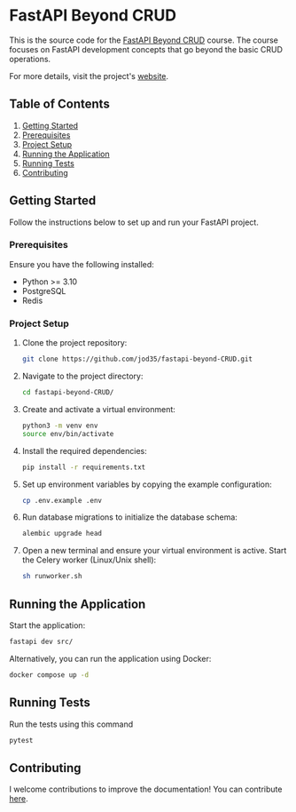 # FastAPI Beyond CRUD 

This is the source code for the [FastAPI Beyond CRUD](https://youtube.com/playlist?list=PLEt8Tae2spYnHy378vMlPH--87cfeh33P&si=rl-08ktaRjcm2aIQ) course. The course focuses on FastAPI development concepts that go beyond the basic CRUD operations.

For more details, visit the project's [website](https://jod35.github.io/fastapi-beyond-crud-docs/site/).

## Table of Contents

1. [Getting Started](#getting-started)
2. [Prerequisites](#prerequisites)
3. [Project Setup](#project-setup)
4. [Running the Application](#running-the-application)
5. [Running Tests](#running-tests)
6. [Contributing](#contributing)

## Getting Started
Follow the instructions below to set up and run your FastAPI project.

### Prerequisites
Ensure you have the following installed:

- Python >= 3.10
- PostgreSQL
- Redis

### Project Setup
1. Clone the project repository:
    ```bash
    git clone https://github.com/jod35/fastapi-beyond-CRUD.git
    ```
   
2. Navigate to the project directory:
    ```bash
    cd fastapi-beyond-CRUD/
    ```

3. Create and activate a virtual environment:
    ```bash
    python3 -m venv env
    source env/bin/activate
    ```

4. Install the required dependencies:
    ```bash
    pip install -r requirements.txt
    ```

5. Set up environment variables by copying the example configuration:
    ```bash
    cp .env.example .env
    ```

6. Run database migrations to initialize the database schema:
    ```bash
    alembic upgrade head
    ```

7. Open a new terminal and ensure your virtual environment is active. Start the Celery worker (Linux/Unix shell):
    ```bash
    sh runworker.sh
    ```

## Running the Application
Start the application:

```bash
fastapi dev src/
```
Alternatively, you can run the application using Docker:
```bash
docker compose up -d
```
## Running Tests
Run the tests using this command
```bash
pytest
```

## Contributing
I welcome contributions to improve the documentation! You can contribute [here](https://github.com/jod35/fastapi-beyond-crud-docs).


<!-- conventional commit test -->

<!-- testing main push with valid commit message -->